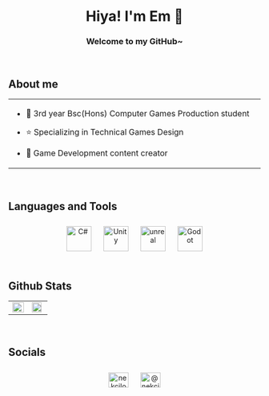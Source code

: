 ﻿# <div align="center">Hiya! I'm Em 🍂</div>  
### <div align="center">Welcome to my GitHub~</div>

<br/>

## About me
<table><tr><td valign="top" halign="center" width="50%">

- 📓 3rd year Bsc(Hons) Computer Games Production student
  

- ⭐ Specializing in Technical Games Design
  

- 🎥 Game Development content creator

</td></tr></table>  

<br/>

## Languages and Tools  
<div align="center">   
<a href="https://docs.microsoft.com/en-us/dotnet/csharp/" target="_blank"><img style="margin: 10px" src="https://profilinator.rishav.dev/skills-assets/csharp-original.svg" alt="C#" height="50" /></a> 
<a href="https://unity.com/" target="_blank"><img style="margin: 10px" src="https://cdn.sanity.io/images/fuvbjjlp/production/2495ab2daae11fd3ed5d6b84477d513869f9a1b4-89x100.png" alt="Unity" height="50" /></a>
<a href="https://www.unrealengine.com/en-US/unreal-engine-5" target="_blank"><img style="margin: 10px" src="https://raw.githubusercontent.com/kenangundogan/fontisto/036b7eca71aab1bef8e6a0518f7329f13ed62f6b/icons/svg/brand/unreal-engine.svg" alt="unreal" height="50" /></a>
<a href="https://godotengine.org" target="_blank"><img style="margin: 10px" src="https://godotengine.org/assets/press/icon_color.png" alt="Godot" height="50" /></a>  
</div>  

<br/>   

## Github Stats  
<table><tr><td valign="top" width="50%">

<img src="https://github-readme-stats.vercel.app/api?username=Nekcilo&show_icons=true&count_private=true&hide_border=true&title_color=ffffff&text_color=69140E&icon_color=ffffff&bg_color=DEG,ff9a01,ffbc14" align="left" style="width: 100%" />

</td><td valign="top" width="50%">

<img src="https://github-readme-stats-nekcilos-projects.vercel.app//api/top-langs/?username=Nekcilo&hide_border=true&hide_progress=true&title_color=ffffff&text_color=69140E&icon_color=ffffff&bg_color=DEG,ff9a01,ffbc14" align="left" style="width: 90%" />

</td></tr></table>  

<br/>

## Socials
<div align="center">  
<a href="https://linkedin.com/in/nekcilo" target="blank"><img style="margin: 10px" align="center" src="https://raw.githubusercontent.com/rahuldkjain/github-profile-readme-generator/master/src/images/icons/Social/linked-in-alt.svg" alt="nekcilo" height="30" width="40" /></a>
<a href="https://www.youtube.com/c/@nekcilodev" target="blank"><img style="margin: 10px" align="center" src="https://raw.githubusercontent.com/rahuldkjain/github-profile-readme-generator/master/src/images/icons/Social/youtube.svg" alt="@nekcilodev" height="30" width="40" /></a>
</div>
<br/>

